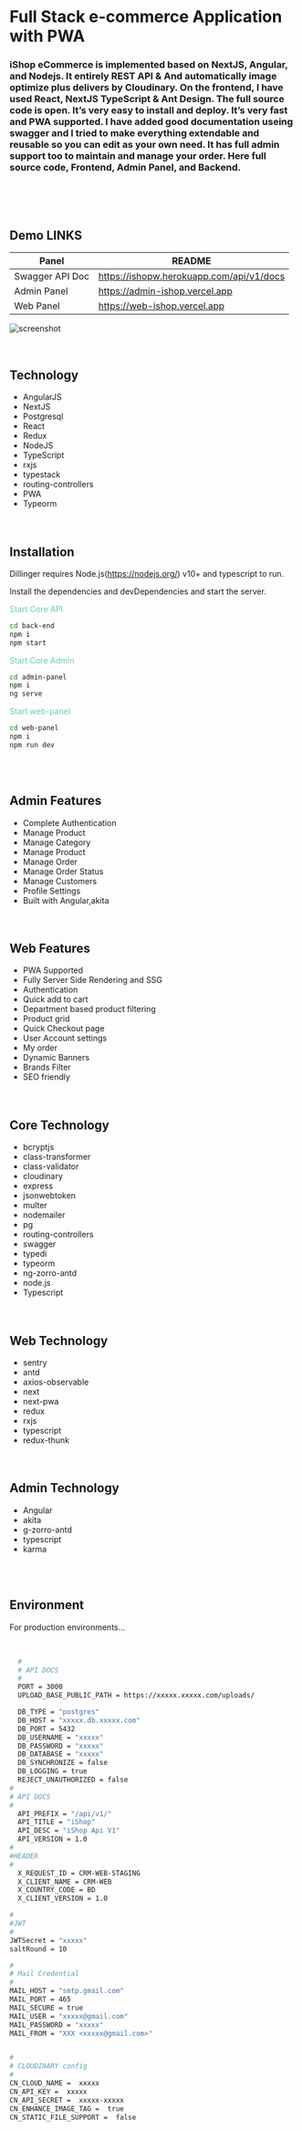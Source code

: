 # Full Stack e-commerce Application with PWA

### iShop eCommerce is implemented based on NextJS, Angular, and Nodejs. It entirely REST API & And automatically image optimize plus delivers by Cloudinary. On the frontend, I have used React, NextJS TypeScript & Ant Design. The full source code is open. It’s very easy to install and deploy. It’s very fast and PWA supported. I have added good documentation useing swagger and I tried to make everything extendable and reusable so you can edit as your own need. It has full admin support too to maintain and manage your order. Here full source code, Frontend, Admin Panel, and Backend.

<br /><br /><br />


## Demo LINKS

| Panel           | README                                   |
| --------------- | ---------------------------------------- |
| Swagger API Doc | https://ishopw.herokuapp.com/api/v1/docs |
| Admin Panel     | https://admin-ishop.vercel.app           |
| Web Panel       | https://web-ishop.vercel.app             |

![screenshot](https://github.com/bradtraversy/proshop_mern/blob/master/uploads/Screen%20Shot%202020-09-29%20at%205.50.52%20PM.png)

<br />

## Technology

- AngularJS
- NextJS
- Postgresql
- React
- Redux
- NodeJS
- TypeScript
- rxjs
- typestack
- routing-controllers
- PWA
- Typeorm
  <br /><br /><br />
  
  
## Installation

Dillinger requires Node.js(https://nodejs.org/) v10+ and typescript to run.

Install the dependencies and devDependencies and start the server.

<span style="color: MediumAquamarine;">Start Core API</span>

```sh
cd back-end
npm i
npm start
```

<span style="color: MediumAquamarine;">Start Core Admin</span>

```sh
cd admin-panel
npm i
ng serve
```

<span style="color: MediumAquamarine;">Start web-panel</span>

```sh
cd web-panel
npm i
npm run dev
```

<br /><br />


## Admin Features

- Complete Authentication
- Manage Product
- Manage Category
- Manage Product
- Manage Order
- Manage Order Status
- Manage Customers
- Profile Settings
- Built with Angular,akita
  <br /><br /><br />

## Web Features

- PWA Supported
- Fully Server Side Rendering and SSG
- Authentication
- Quick add to cart
- Department based product filtering
- Product grid
- Quick Checkout page
- User Account settings
- My order
- Dynamic Banners
- Brands Filter
- SEO friendly
  <br /><br /><br />

## Core Technology

- bcryptjs
- class-transformer
- class-validator
- cloudinary
- express
- jsonwebtoken
- multer
- nodemailer
- pg
- routing-controllers
- swagger
- typedi
- typeorm
- ng-zorro-antd
- node.js
- Typescript
  <br /><br /><br />

## Web Technology

- sentry
- antd
- axios-observable
- next
- next-pwa
- redux
- rxjs
- typescript
- redux-thunk
  <br /><br /><br />

## Admin Technology

- Angular
- akita
- g-zorro-antd
- typescript
- karma

<br /><br />

## Environment

For production environments...

<br />

```sh
  #
  # API DOCS
  #
  PORT = 3000
  UPLOAD_BASE_PUBLIC_PATH = https://xxxxx.xxxxx.com/uploads/

  DB_TYPE = "postgres"
  DB_HOST = "xxxxx.db.xxxxx.com"
  DB_PORT = 5432
  DB_USERNAME = "xxxxx"
  DB_PASSWORD = "xxxxx"
  DB_DATABASE = "xxxxx"
  DB_SYNCHRONIZE = false
  DB_LOGGING = true
  REJECT_UNAUTHORIZED = false
#
# API DOCS
#
  API_PREFIX = "/api/v1/"
  API_TITLE = "iShop"
  API_DESC = "iShop Api V1"
  API_VERSION = 1.0
#
#HEADER
#
  X_REQUEST_ID = CRM-WEB-STAGING
  X_CLIENT_NAME = CRM-WEB
  X_COUNTRY_CODE = BD
  X_CLIENT_VERSION = 1.0

#
#JWT
#
JWTSecret = "xxxxx"
saltRound = 10

#
# Mail Credential
#
MAIL_HOST = "smtp.gmail.com"
MAIL_PORT = 465
MAIL_SECURE = true
MAIL_USER = "xxxxx@gmail.com"
MAIL_PASSWORD = "xxxxx"
MAIL_FROM = "XXX <xxxxx@gmail.com>"


#
# CLOUDINARY config
#
CN_CLOUD_NAME =  xxxxx
CN_API_KEY =  xxxxx
CN_API_SECRET =  xxxxx-xxxxx
CN_ENHANCE_IMAGE_TAG =  true
CN_STATIC_FILE_SUPPORT =  false
```

<br /><br />
